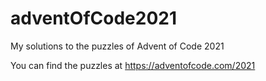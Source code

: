 # adventOfCode2021
My solutions to the puzzles of Advent of Code 2021

You can find the puzzles at https://adventofcode.com/2021
